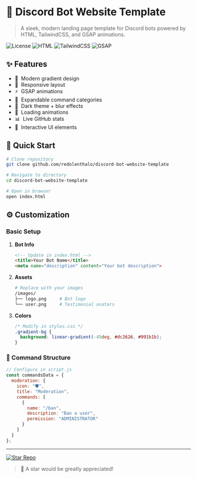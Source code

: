 # 🤖 Discord Bot Website Template

> A sleek, modern landing page template for Discord bots powered by HTML, TailwindCSS, and GSAP animations.

![License](https://img.shields.io/badge/license-MIT-red.svg)
![HTML](https://img.shields.io/badge/HTML-5-red.svg)
![TailwindCSS](https://img.shields.io/badge/TailwindCSS-3-red.svg)
![GSAP](https://img.shields.io/badge/GSAP-3-red.svg)

## ✨ Features

- 🎨 &nbsp;Modern gradient design
- 📱 &nbsp;Responsive layout
- ⚡ &nbsp;GSAP animations
- 🎯 &nbsp;Expandable command categories
- 🌙 &nbsp;Dark theme + blur effects
- 🔄 &nbsp;Loading animations
- 📊 &nbsp;Live GitHub stats
- 💫 &nbsp;Interactive UI elements

## 🚀 Quick Start

```bash
# Clone repository
git clone github.com/redolenthalo/discord-bot-website-template

# Navigate to directory
cd discord-bot-website-template

# Open in browser
open index.html
```

## ⚙️ Customization

### Basic Setup

1. **Bot Info**
   ```html
   <!-- Update in index.html -->
   <title>Your Bot Name</title>
   <meta name="description" content="Your bot description">
   ```

2. **Assets**
   ```bash
   # Replace with your images
   /images/
   ├── logo.png     # Bot logo
   └── user.png     # Testimonial avatars
   ```

3. **Colors**
   ```css
   /* Modify in styles.css */
   .gradient-bg {
     background: linear-gradient(-45deg, #dc2626, #991b1b);
   }
   ```

### 📝 Command Structure

```javascript
// Configure in script.js
const commandsData = {
  moderation: {
    icon: "🛡️",
    title: "Moderation",
    commands: [
      {
        name: "/ban",
        description: "Ban a user",
        permission: "ADMINISTRATOR"
      }
    ]
  }
};
```

---
[![Star Repo](https://img.shields.io/github/stars/redolenthalo/discord-bot-website-template?style=social)](https://github.com/redolenthalo/discord-bot-website-template)

> 💝 A star would be greatly appreciated!